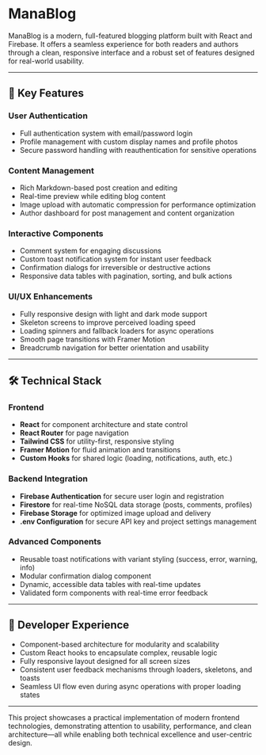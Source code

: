 
# ManaBlog

ManaBlog is a modern, full-featured blogging platform built with React and Firebase. It offers a seamless experience for both readers and authors through a clean, responsive interface and a robust set of features designed for real-world usability.

---

## 🔑 Key Features

### User Authentication

- Full authentication system with email/password login
- Profile management with custom display names and profile photos
- Secure password handling with reauthentication for sensitive operations

### Content Management

- Rich Markdown-based post creation and editing
- Real-time preview while editing blog content
- Image upload with automatic compression for performance optimization
- Author dashboard for post management and content organization

### Interactive Components

- Comment system for engaging discussions
- Custom toast notification system for instant user feedback
- Confirmation dialogs for irreversible or destructive actions
- Responsive data tables with pagination, sorting, and bulk actions

### UI/UX Enhancements

- Fully responsive design with light and dark mode support
- Skeleton screens to improve perceived loading speed
- Loading spinners and fallback loaders for async operations
- Smooth page transitions with Framer Motion
- Breadcrumb navigation for better orientation and usability

---

## 🛠 Technical Stack

### Frontend

- **React** for component architecture and state control
- **React Router** for page navigation
- **Tailwind CSS** for utility-first, responsive styling
- **Framer Motion** for fluid animation and transitions
- **Custom Hooks** for shared logic (loading, notifications, auth, etc.)

### Backend Integration

- **Firebase Authentication** for secure user login and registration
- **Firestore** for real-time NoSQL data storage (posts, comments, profiles)
- **Firebase Storage** for optimized image upload and delivery
- **.env Configuration** for secure API key and project settings management

### Advanced Components

- Reusable toast notifications with variant styling (success, error, warning, info)
- Modular confirmation dialog component
- Dynamic, accessible data tables with real-time updates
- Validated form components with real-time error feedback

---

## 🧩 Developer Experience

- Component-based architecture for modularity and scalability
- Custom React hooks to encapsulate complex, reusable logic
- Fully responsive layout designed for all screen sizes
- Consistent user feedback mechanisms through loaders, skeletons, and toasts
- Seamless UI flow even during async operations with proper loading states

---

This project showcases a practical implementation of modern frontend technologies, demonstrating attention to usability, performance, and clean architecture—all while enabling both technical excellence and user-centric design.
